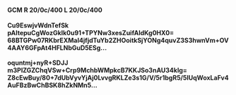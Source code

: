 #### GCM R 20/0c/400 L 20/0c/400
**Cu9EswjvWdnTefSk**<br/>**pAItepuCgWozGkIk0u91+TPYNw3xesZuifAldKg0HX0=**<br/>**68BTGPw07RKbrEXMaI4jfjdTuYb2ZHOoitkSjYONg4quvZ3S3hwnVm+OV4AAY6GFpAt4HFLNbGuD5ESg...**<br/><br/>
**oquntmj+nyR+SDJJ**<br/>**m3PlZGZChqVSw+Crp9MchbWMpkcB7KKJSo3nAU34klg=**<br/>**Z8cEwBuy/80+7dUbVyvYjAj0LvvgRKLZe3s1G/V/5r1bgR5/5lUqWoxLaFv4AuFBzBwChBSK8hZkNMn5...**